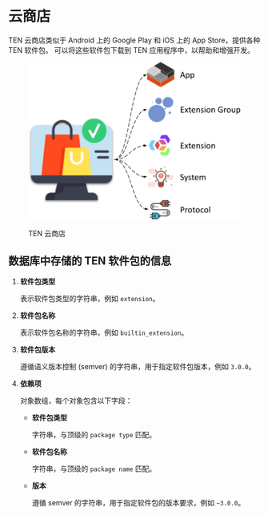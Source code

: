 # 云商店

TEN 云商店类似于 Android 上的 Google Play 和 iOS 上的 App Store，提供各种 TEN 软件包。 可以将这些软件包下载到 TEN 应用程序中，以帮助和增强开发。

<figure><img src="../../assets/png/ten_cloud_store.png" alt=""><figcaption><p>TEN 云商店</p></figcaption></figure>

## 数据库中存储的 TEN 软件包的信息

1.  **软件包类型**

    表示软件包类型的字符串，例如 `extension`。

2.  **软件包名称**

    表示软件包名称的字符串，例如 `builtin_extension`。

3.  **软件包版本**

    遵循语义版本控制 (semver) 的字符串，用于指定软件包版本，例如 `3.0.0`。

4.  **依赖项**

    对象数组，每个对象包含以下字段：

    *   **软件包类型**

        字符串，与顶级的 `package type` 匹配。

    *   **软件包名称**

        字符串，与顶级的 `package name` 匹配。

    *   **版本**

        遵循 semver 的字符串，用于指定软件包的版本要求，例如 `~3.0.0`。
